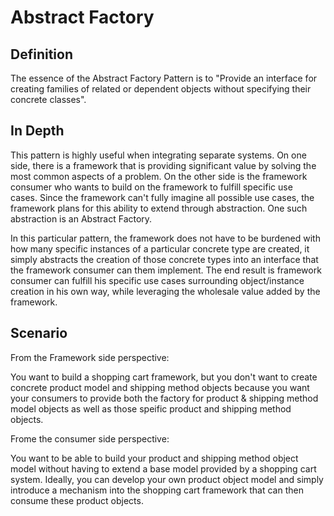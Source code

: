 # Abstract Factory

## Definition

The essence of the Abstract Factory Pattern is to "Provide an interface for creating families of related or dependent objects without specifying their concrete classes".

## In Depth

This pattern is highly useful when integrating separate systems. On one side, there is a framework that is providing significant value by solving the most common aspects of a problem. On the other side is the framework consumer who wants to build on the framework to fulfill specific use cases. Since the framework can't fully imagine all possible use cases, the framework plans for this ability to extend through abstraction. One such abstraction is an Abstract Factory.

In this particular pattern, the framework does not have to be burdened with how many specific instances of a particular concrete type are created, it simply abstracts the creation of those concrete types into an interface that the framework consumer can them implement. The end result is framework consumer can fulfill his specific use cases surrounding object/instance creation in his own way, while leveraging the wholesale value added by the framework.

## Scenario

From the Framework side perspective:

You want to build a shopping cart framework, but you don't want to create concrete product model and shipping method objects because you want your consumers to provide both the factory for product & shipping method model objects as well as those speific product and shipping method objects.

Frome the consumer side perspective:

You want to be able to build your product and shipping method object model without having to extend a base model provided by a shopping cart system. Ideally, you can develop your own product object model and simply introduce a mechanism into the shopping cart framework that can then consume these product objects.